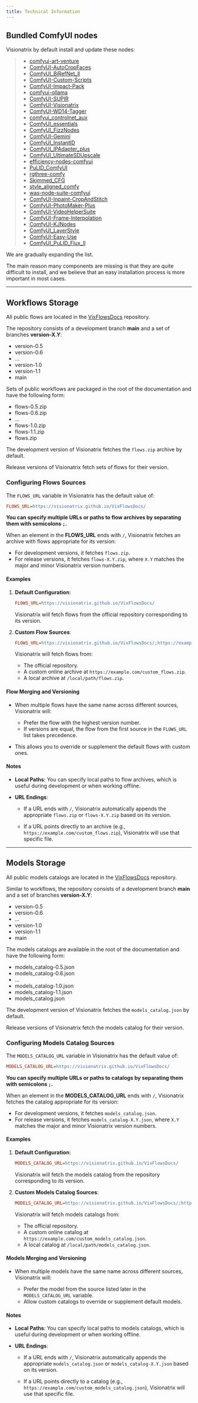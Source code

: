 ```yaml
---
title: Technical Information
---
```


## Bundled ComfyUI nodes

Visionatrix by default install and update these nodes:

> -   [comfyui-art-venture](https://github.com/Visionatrix/comfyui-art-venture)
> -   [ComfyUI-AutoCropFaces](https://github.com/Visionatrix/ComfyUI-AutoCropFaces)
> -   [ComfyUI_BiRefNet_ll](https://github.com/Visionatrix/ComfyUI_BiRefNet_ll)
> -   [ComfyUI-Custom-Scripts](https://github.com/Visionatrix/ComfyUI-Custom-Scripts)
> -   [ComfyUI-Impact-Pack](https://github.com/Visionatrix/ComfyUI-Impact-Pack)
> -   [comfyui-ollama](https://github.com/Visionatrix/comfyui-ollama)
> -   [ComfyUI-SUPIR](https://github.com/Visionatrix/ComfyUI-SUPIR)
> -   [ComfyUI-Visionatrix](https://github.com/Visionatrix/ComfyUI-Visionatrix)
> -   [ComfyUI-WD14-Tagger](https://github.com/Visionatrix/ComfyUI-WD14-Tagger)
> -   [comfyui_controlnet_aux](https://github.com/Visionatrix/comfyui_controlnet_aux)
> -   [ComfyUI_essentials](https://github.com/Visionatrix/ComfyUI_essentials)
> -   [ComfyUI_FizzNodes](https://github.com/Visionatrix/ComfyUI_FizzNodes)
> -   [ComfyUI-Gemini](https://github.com/Visionatrix/ComfyUI-Gemini)
> -   [ComfyUI_InstantID](https://github.com/Visionatrix/ComfyUI_InstantID)
> -   [ComfyUI_IPAdapter_plus](https://github.com/Visionatrix/ComfyUI_IPAdapter_plus)
> -   [ComfyUI_UltimateSDUpscale](https://github.com/Visionatrix/ComfyUI_UltimateSDUpscale)
> -   [efficiency-nodes-comfyui](https://github.com/Visionatrix/efficiency-nodes-comfyui)
> -   [PuLID_ComfyUI](https://github.com/Visionatrix/PuLID_ComfyUI)
> -   [rgthree-comfy](https://github.com/Visionatrix/rgthree-comfy)
> -   [Skimmed_CFG](https://github.com/Visionatrix/Skimmed_CFG)
> -   [style_aligned_comfy](https://github.com/Visionatrix/style_aligned_comfy)
> -   [was-node-suite-comfyui](https://github.com/Visionatrix/was-node-suite-comfyui)
> -   [ComfyUI-Inpaint-CropAndStitch](https://github.com/Visionatrix/ComfyUI-Inpaint-CropAndStitch)
> -   [ComfyUI-PhotoMaker-Plus](https://github.com/Visionatrix/ComfyUI-PhotoMaker-Plus)
> -   [ComfyUI-VideoHelperSuite](https://github.com/Visionatrix/ComfyUI-VideoHelperSuite)
> -   [ComfyUI-Frame-Interpolation](https://github.com/Visionatrix/ComfyUI-Frame-Interpolation)
> -   [ComfyUI-KJNodes](https://github.com/Visionatrix/ComfyUI-KJNodes)
> -   [ComfyUI_LayerStyle](https://github.com/Visionatrix/ComfyUI_LayerStyle)
> -   [ComfyUI-Easy-Use](https://github.com/Visionatrix/ComfyUI-Easy-Use)
> -   [ComfyUI_PuLID_Flux_ll](https://github.com/Visionatrix/ComfyUI_PuLID_Flux_ll)

We are gradually expanding the list.

The main reason many components are missing is that they are quite
difficult to install, and we believe that an easy installation process
is more important in most cases.

---

## Workflows Storage

All public flows are located in the [VixFlowsDocs](https://github.com/Visionatrix/VixFlowsDocs) repository.

The repository consists of a development branch **main** and a set of branches **version-X.Y**:

-   version-0.5
-   version-0.6
-   ...
-   version-1.0
-   version-1.1
-   main

Sets of public workflows are packaged in the root of the documentation and have the following form:

-   flows-0.5.zip
-   flows-0.6.zip
-   ...
-   flows-1.0.zip
-   flows-1.1.zip
-   flows.zip

The development version of Visionatrix fetches the `flows.zip` archive by default.

Release versions of Visionatrix fetch sets of flows for their version.

### Configuring Flows Sources

The `FLOWS_URL` variable in Visionatrix has the default value of:

```ini
FLOWS_URL=https://visionatrix.github.io/VixFlowsDocs/
```

**You can specify multiple URLs or paths to flow archives by separating them with semicolons `;`.**

When an element in the **FLOWS_URL** ends with `/`, Visionatrix fetches an archive with flows appropriate for its version:

- For development versions, it fetches `flows.zip`.
- For release versions, it fetches `flows-X.Y.zip`, where `X.Y` matches the major and minor Visionatrix version numbers.

#### Examples

1. **Default Configuration**:

    ```ini
    FLOWS_URL=https://visionatrix.github.io/VixFlowsDocs/
    ```

    Visionatrix will fetch flows from the official repository corresponding to its version.

2. **Custom Flow Sources**:

    ```ini
    FLOWS_URL=https://visionatrix.github.io/VixFlowsDocs/;https://example.com/custom_flows.zip;/local/path/flows.zip
    ```

    Visionatrix will fetch flows from:

    - The official repository.
    - A custom online archive at `https://example.com/custom_flows.zip`.
    - A local archive at `/local/path/flows.zip`.

#### Flow Merging and Versioning

- When multiple flows have the same name across different sources, Visionatrix will:

    - Prefer the flow with the highest version number.
    - If versions are equal, the flow from the first source in the `FLOWS_URL` list takes precedence.

- This allows you to override or supplement the default flows with custom ones.

#### Notes

- **Local Paths**: You can specify local paths to flow archives, which is useful during development or when working offline.

- **URL Endings**:

    - If a URL ends with `/`, Visionatrix automatically appends the appropriate `flows.zip` or `flows-X.Y.zip` based on its version.

    - If a URL points directly to an archive (e.g., `https://example.com/custom_flows.zip`), Visionatrix will use that specific file.

---

## Models Storage

All public models catalogs are located in the [VixFlowsDocs](https://github.com/Visionatrix/VixFlowsDocs) repository.

Similar to workflows, the repository consists of a development branch **main** and a set of branches **version-X.Y**:

-   version-0.5
-   version-0.6
-   ...
-   version-1.0
-   version-1.1
-   main

The models catalogs are available in the root of the documentation and have the following form:

-   models_catalog-0.5.json
-   models_catalog-0.6.json
-   ...
-   models_catalog-1.0.json
-   models_catalog-1.1.json
-   models_catalog.json

The development version of Visionatrix fetches the `models_catalog.json` by default.

Release versions of Visionatrix fetch the models catalog for their version.

### Configuring Models Catalog Sources

The `MODELS_CATALOG_URL` variable in Visionatrix has the default value of:

```ini
MODELS_CATALOG_URL=https://visionatrix.github.io/VixFlowsDocs/
```

**You can specify multiple URLs or paths to catalogs by separating them with semicolons `;`.**

When an element in the **MODELS_CATALOG_URL** ends with `/`, Visionatrix fetches the catalog appropriate for its version:

- For development versions, it fetches `models_catalog.json`.
- For release versions, it fetches `models_catalog-X.Y.json`, where `X.Y` matches the major and minor Visionatrix version numbers.

#### Examples

1. **Default Configuration**:

    ```ini
    MODELS_CATALOG_URL=https://visionatrix.github.io/VixFlowsDocs/
    ```

    Visionatrix will fetch the models catalog from the repository corresponding to its version.

2. **Custom Models Catalog Sources**:

    ```ini
    MODELS_CATALOG_URL=https://visionatrix.github.io/VixFlowsDocs/;https://example.com/custom_models_catalog.json;/local/path/models_catalog.json
    ```

    Visionatrix will fetch models catalogs from:

    - The official repository.
    - A custom online catalog at `https://example.com/custom_models_catalog.json`.
    - A local catalog at `/local/path/models_catalog.json`.

#### Models Merging and Versioning

- When multiple models have the same name across different sources, Visionatrix will:

    - Prefer the model from the source listed later in the `MODELS_CATALOG_URL` variable.
    - Allow custom catalogs to override or supplement default models.

#### Notes

- **Local Paths**: You can specify local paths to models catalogs, which is useful during development or when working offline.

- **URL Endings**:

    - If a URL ends with `/`, Visionatrix automatically appends the appropriate `models_catalog.json` or `models_catalog-X.Y.json` based on its version.

    - If a URL points directly to a catalog (e.g., `https://example.com/custom_models_catalog.json`), Visionatrix will use that specific file.
